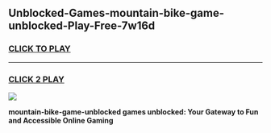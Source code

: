 
## Unblocked-Games-mountain-bike-game-unblocked-Play-Free-7w16d
<h3>
<a href="https://premium76.site?title=mountain-bike-game-unblocked&ref=22A">CLICK TO PLAY</a></h3>
<hr>

<h3>
<a href="https://premium76.site?title=mountain-bike-game-unblocked&ref=22A">CLICK 2 PLAY</a>
  
</h3>

<a href="https://premium76.site?title=mountain-bike-game-unblocked&ref=22A"><img src="https://clearcache.store/games.png"></a>


**mountain-bike-game-unblocked games unblocked: Your Gateway to Fun and Accessible Online Gaming**
